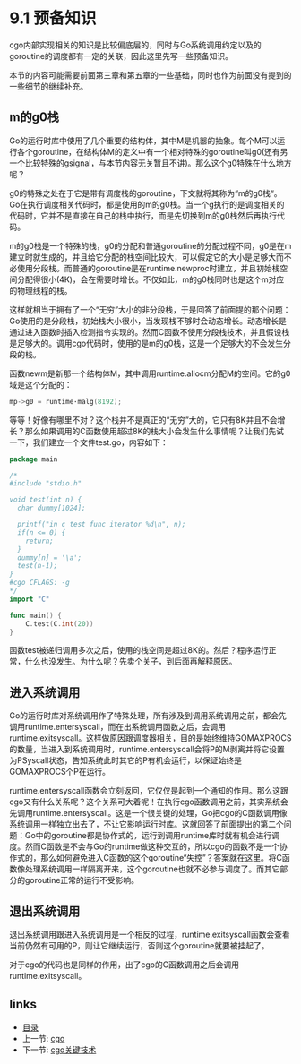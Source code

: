 # 9.1 预备知识
cgo内部实现相关的知识是比较偏底层的，同时与Go系统调用约定以及的goroutine的调度都有一定的关联，因此这里先写一些预备知识。

本节的内容可能需要前面第三章和第五章的一些基础，同时也作为前面没有提到的一些细节的继续补充。

## m的g0栈
Go的运行时库中使用了几个重要的结构体，其中M是机器的抽象。每个M可以运行各个goroutine，在结构体M的定义中有一个相对特殊的goroutine叫g0(还有另一个比较特殊的gsignal，与本节内容无关暂且不讲)。那么这个g0特殊在什么地方呢？

g0的特殊之处在于它是带有调度栈的goroutine，下文就将其称为“m的g0栈“。Go在执行调度相关代码时，都是使用的m的g0栈。当一个g执行的是调度相关的代码时，它并不是直接在自己的栈中执行，而是先切换到m的g0栈然后再执行代码。

m的g0栈是一个特殊的栈，g0的分配和普通goroutine的分配过程不同，g0是在m建立时就生成的，并且给它分配的栈空间比较大，可以假定它的大小是足够大而不必使用分段栈。而普通的goroutine是在runtime.newproc时建立，并且初始栈空间分配得很小(4K)，会在需要时增长。不仅如此，m的g0栈同时也是这个m对应的物理线程的栈。

这样就相当于拥有了一个“无穷”大小的非分段栈，于是回答了前面提的那个问题：Go使用的是分段栈，初始栈大小很小，当发现栈不够时会动态增长。动态增长是通过进入函数时插入检测指令实现的。然而C函数不使用分段栈技术，并且假设栈是足够大的。调用cgo代码时，使用的是m的g0栈，这是一个足够大的不会发生分段的栈。

函数newm是新那一个结构体M，其中调用runtime.allocm分配M的空间。它的g0域是这个分配的：

```c
mp->g0 = runtime·malg(8192);
```

等等！好像有哪里不对？这个栈并不是真正的“无穷”大的，它只有8K并且不会增长？那么如果调用的C函数使用超过8K的栈大小会发生什么事情呢？让我们先试一下，我们建立一个文件test.go，内容如下：

```go
package main

/*
#include "stdio.h"

void test(int n) {
  char dummy[1024];

  printf("in c test func iterator %d\n", n);
  if(n <= 0) {
    return;
  }
  dummy[n] = '\a';
  test(n-1);
}
#cgo CFLAGS: -g
*/
import "C"

func main() {
	C.test(C.int(20))
}
```

函数test被递归调用多次之后，使用的栈空间是超过8K的。然后？程序运行正常，什么也没发生。为什么呢？先卖个关子，到后面再解释原因。

## 进入系统调用
Go的运行时库对系统调用作了特殊处理，所有涉及到调用系统调用之前，都会先调用runtime.entersyscall，而在出系统调用函数之后，会调用runtime.exitsyscall。这样做原因跟调度器相关，目的是始终维持GOMAXPROCS的数量，当进入到系统调用时，runtime.entersyscall会将P的M剥离并将它设置为PSyscall状态，告知系统此时其它的P有机会运行，以保证始终是GOMAXPROCS个P在运行。

runtime.entersyscall函数会立刻返回，它仅仅是起到一个通知的作用。那么这跟cgo又有什么关系呢？这个关系可大着呢！在执行cgo函数调用之前，其实系统会先调用runtime.entersyscall。这是一个很关键的处理，Go把cgo的C函数调用像系统调用一样独立出去了，不让它影响运行时库。这就回答了前面提出的第二个问题：Go中的goroutine都是协作式的，运行到调用runtime库时就有机会进行调度。然而C函数是不会与Go的runtime做这种交互的，所以cgo的函数不是一个协作式的，那么如何避免进入C函数的这个goroutine“失控”？答案就在这里。将C函数像处理系统调用一样隔离开来，这个goroutine也就不必参与调度了。而其它部分的goroutine正常的运行不受影响。

## 退出系统调用
退出系统调用跟进入系统调用是一个相反的过程，runtime.exitsyscall函数会查看当前仍然有可用的P，则让它继续运行，否则这个goroutine就要被挂起了。

对于cgo的代码也是同样的作用，出了cgo的C函数调用之后会调用runtime.exitsyscall。

## links
 * [目录](<preface.md>)
 * 上一节: [cgo](<09.0.md>)
 * 下一节: [cgo关键技术](<09.2.md>)

